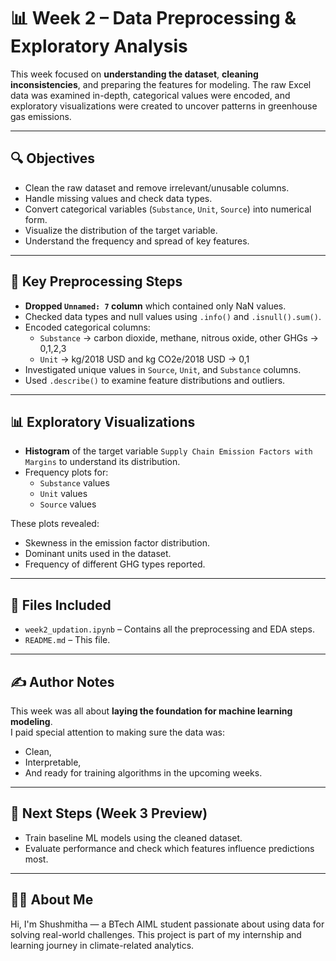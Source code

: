 # 📊 Week 2 – Data Preprocessing & Exploratory Analysis

This week focused on **understanding the dataset**, **cleaning inconsistencies**, and preparing the features for modeling. The raw Excel data was examined in-depth, categorical values were encoded, and exploratory visualizations were created to uncover patterns in greenhouse gas emissions.

---

## 🔍 Objectives

- Clean the raw dataset and remove irrelevant/unusable columns.
- Handle missing values and check data types.
- Convert categorical variables (`Substance`, `Unit`, `Source`) into numerical form.
- Visualize the distribution of the target variable.
- Understand the frequency and spread of key features.

---

## 🧹 Key Preprocessing Steps

- **Dropped `Unnamed: 7` column** which contained only NaN values.
- Checked data types and null values using `.info()` and `.isnull().sum()`.
- Encoded categorical columns:
  - `Substance` → carbon dioxide, methane, nitrous oxide, other GHGs → 0,1,2,3
  - `Unit` → kg/2018 USD and kg CO2e/2018 USD → 0,1
- Investigated unique values in `Source`, `Unit`, and `Substance` columns.
- Used `.describe()` to examine feature distributions and outliers.

---

## 📊 Exploratory Visualizations

- **Histogram** of the target variable `Supply Chain Emission Factors with Margins` to understand its distribution.
- Frequency plots for:
  - `Substance` values
  - `Unit` values
  - `Source` values

These plots revealed:
- Skewness in the emission factor distribution.
- Dominant units used in the dataset.
- Frequency of different GHG types reported.

---

## 📁 Files Included

- `week2_updation.ipynb` – Contains all the preprocessing and EDA steps.
- `README.md` – This file.

---

## ✍️ Author Notes

This week was all about **laying the foundation for machine learning modeling**.  
I paid special attention to making sure the data was:
- Clean,
- Interpretable,
- And ready for training algorithms in the upcoming weeks.

---

## 🚀 Next Steps (Week 3 Preview)

- Train baseline ML models using the cleaned dataset.
- Evaluate performance and check which features influence predictions most.

---

## 🙋‍♀️ About Me

Hi, I'm Shushmitha — a BTech AIML student passionate about using data for solving real-world challenges. This project is part of my internship and learning journey in climate-related analytics.

